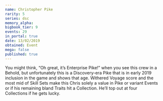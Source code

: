 ```yaml
---
name: Christopher Pike
rarity: 5
series: dsc
memory_alpha:
bigbook_tier: 9
events: 29
in_portal: true
date: 13/02/2019
obtained: Event
mega: false
published: true
---
```


You might think, “Oh great, it’s Enterprise Pike!” when you see this crew in a Behold, but unfortunately this is a Discovery-era Pike that is in early 2019 inclusion in the game and shows that age. Withered Voyage score and the most mid of Skill Sets make this Chris solely a value in Pike or variant Events or if his remaining bland Traits hit a Collection. He’ll top out at four Collections if he gets lucky.
